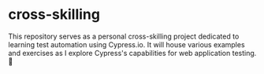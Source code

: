 # cross-skilling

This repository serves as a personal cross-skilling project dedicated to learning test automation using Cypress.io. It will house various examples and exercises as I explore Cypress's capabilities for web application testing. 🧪
